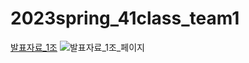 # 2023spring_41class_team1
[발표자료_1조](소프트웨어공학개론_1조_최종발표자료.pptx)
![발표자료_1조_페이지](https://github.com/DohyunBu/2023_1_SWE_proj/raw/main/발표자료/소프트웨어공학개론_1조_최종발표자료_01.jpg)

